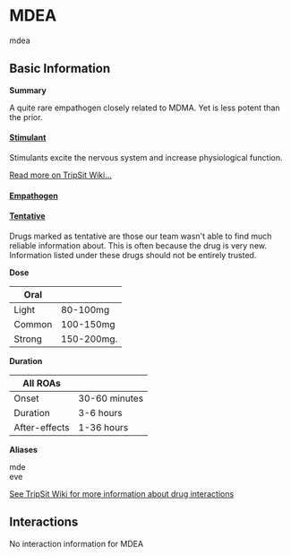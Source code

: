 # MDEA

mdea

## Basic Information

**Summary**

A quite rare empathogen closely related to MDMA. Yet is less potent than the prior.

#### [Stimulant](/category/stimulant)

Stimulants excite the nervous system and increase physiological function.

[Read more on TripSit Wiki...](#{category.wiki})

#### [Empathogen](/category/empathogen)

#### [Tentative](/category/tentative)

Drugs marked as tentative are those our team wasn't able to find much reliable information about. This is often because the drug is very new. Information listed under these drugs should not be entirely trusted.

**Dose**

| Oral   |            |
| ------ | ---------- |
| Light  | 80-100mg   |
| Common | 100-150mg  |
| Strong | 150-200mg. |

**Duration**

| All ROAs      |               |
| ------------- | ------------- |
| Onset         | 30-60 minutes |
| Duration      | 3-6 hours     |
| After-effects | 1-36 hours    |

**Aliases**

mde  
eve  

[See TripSit Wiki for more information about drug interactions](http://combo.tripsit.me/)

## Interactions

No interaction information for MDEA